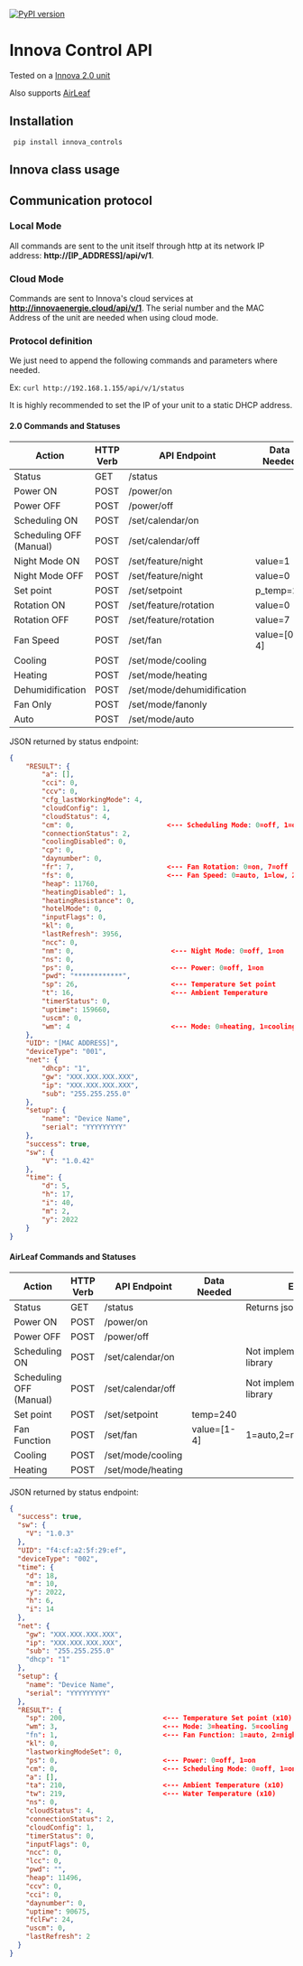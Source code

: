 [![PyPI version](https://badge.fury.io/py/innova-controls.svg)](https://badge.fury.io/py/innova-controls)

# Innova Control API

Tested on a [Innova 2.0 unit](https://www.innovaenergie.com/en/products/air-conditioning-without-outdoor-unit/2.0-verticale/2.0/)

Also supports [AirLeaf](https://www.innovaenergie.com/en/products/fancoils/airleaf/)

## Installation
``` pip install innova_controls```

## Innova class usage

## Communication protocol

### Local Mode

All commands are sent to the unit itself through http at its network IP address: **http://[IP_ADDRESS]/api/v/1**.

### Cloud Mode

Commands are sent to Innova's cloud services at **http://innovaenergie.cloud/api/v/1**. The serial number and the MAC Address of the unit are needed when using cloud mode.

### Protocol definition

We just need to append the following commands and parameters where needed.

Ex: ```curl http://192.168.1.155/api/v/1/status```

It is highly recommended to set the IP of your unit to a static DHCP address.

#### 2.0 Commands and Statuses
|Action|HTTP Verb|API Endpoint|Data Needed|Extra Info|
|---|---|---|---|---|
|Status|GET|/status||Returns json object|
|Power ON|POST|/power/on|||
|Power OFF|POST|/power/off|||
|Scheduling ON|POST|/set/calendar/on||Not implemented by this library|
|Scheduling OFF (Manual)|POST|/set/calendar/off||Not implemented by this library|
|Night Mode ON|POST|/set/feature/night|value=1||
|Night Mode OFF|POST|/set/feature/night|value=0||
|Set point|POST|/set/setpoint|p_temp=24||
|Rotation ON|POST|/set/feature/rotation|value=0||
|Rotation OFF|POST|/set/feature/rotation|value=7||
|Fan Speed|POST|/set/fan|value=[0-4]|0=auto,1=low,2=med,3=high,4=high++|
|Cooling|POST|/set/mode/cooling|||
|Heating|POST|/set/mode/heating|||
|Dehumidification|POST|/set/mode/dehumidification|||
|Fan Only|POST|/set/mode/fanonly|||
|Auto|POST|/set/mode/auto|||


JSON returned by status endpoint:
```json
{
    "RESULT": {
        "a": [],
        "cci": 0,
        "ccv": 0,
        "cfg_lastWorkingMode": 4,
        "cloudConfig": 1,
        "cloudStatus": 4,
        "cm": 0,                       <--- Scheduling Mode: 0=off, 1=on
        "connectionStatus": 2,
        "coolingDisabled": 0,
        "cp": 0,
        "daynumber": 0,
        "fr": 7,                       <--- Fan Rotation: 0=on, 7=off
        "fs": 0,                       <--- Fan Speed: 0=auto, 1=low, 2=med, 3=high, 4=high++
        "heap": 11760,
        "heatingDisabled": 1,
        "heatingResistance": 0,
        "hotelMode": 0,
        "inputFlags": 0,
        "kl": 0,
        "lastRefresh": 3956,
        "ncc": 0,
        "nm": 0,                        <--- Night Mode: 0=off, 1=on
        "ns": 0,
        "ps": 0,                        <--- Power: 0=off, 1=on
        "pwd": "************",
        "sp": 26,                       <--- Temperature Set point
        "t": 16,                        <--- Ambient Temperature
        "timerStatus": 0,
        "uptime": 159660,
        "uscm": 0,
        "wm": 4                         <--- Mode: 0=heating, 1=cooling, 3=dehumidification, 4=fanonly. 5=auto
    },
    "UID": "[MAC ADDRESS]",
    "deviceType": "001",
    "net": {
        "dhcp": "1",
        "gw": "XXX.XXX.XXX.XXX",
        "ip": "XXX.XXX.XXX.XXX",
        "sub": "255.255.255.0"
    },
    "setup": {
        "name": "Device Name",
        "serial": "YYYYYYYYY"
    },
    "success": true,
    "sw": {
        "V": "1.0.42"
    },
    "time": {
        "d": 5,
        "h": 17,
        "i": 40,
        "m": 2,
        "y": 2022
    }
}

```

#### AirLeaf Commands and Statuses
|Action|HTTP Verb|API Endpoint|Data Needed|Extra Info|
|---|---|---|---|---|
|Status|GET|/status||Returns json object|
|Power ON|POST|/power/on|||
|Power OFF|POST|/power/off|||
|Scheduling ON|POST|/set/calendar/on||Not implemented by this library|
|Scheduling OFF (Manual)|POST|/set/calendar/off||Not implemented by this library|
|Set point|POST|/set/setpoint|temp=240||
|Fan Function|POST|/set/fan|value=[1-4]|1=auto,2=night,3=min,4=max|
|Cooling|POST|/set/mode/cooling|||
|Heating|POST|/set/mode/heating|||


JSON returned by status endpoint:
```json
{
  "success": true,
  "sw": {
    "V": "1.0.3"
  },
  "UID": "f4:cf:a2:5f:29:ef",
  "deviceType": "002",
  "time": {
    "d": 18,
    "m": 10,
    "y": 2022,
    "h": 6,
    "i": 14
  },
  "net": {
    "gw": "XXX.XXX.XXX.XXX",
    "ip": "XXX.XXX.XXX.XXX",
    "sub": "255.255.255.0"
    "dhcp": "1"
  },
  "setup": {
    "name": "Device Name",
    "serial": "YYYYYYYYY"
  },
  "RESULT": {
    "sp": 200,                        <--- Temperature Set point (x10)
    "wm": 3,                          <--- Mode: 3=heating. 5=cooling
    "fn": 1,                          <--- Fan Function: 1=auto, 2=night, 3=min, 4=max
    "kl": 0,
    "lastworkingModeSet": 0,
    "ps": 0,                          <--- Power: 0=off, 1=on
    "cm": 0,                          <--- Scheduling Mode: 0=off, 1=on
    "a": [],
    "ta": 210,                        <--- Ambient Temperature (x10)
    "tw": 219,                        <--- Water Temperature (x10)
    "ns": 0,
    "cloudStatus": 4,
    "connectionStatus": 2,
    "cloudConfig": 1,
    "timerStatus": 0,
    "inputFlags": 0,
    "ncc": 0,
    "lcc": 0,
    "pwd": "",
    "heap": 11496,
    "ccv": 0,
    "cci": 0,
    "daynumber": 0,
    "uptime": 90675,
    "fclFw": 24,
    "uscm": 0,
    "lastRefresh": 2
  }
}

```
